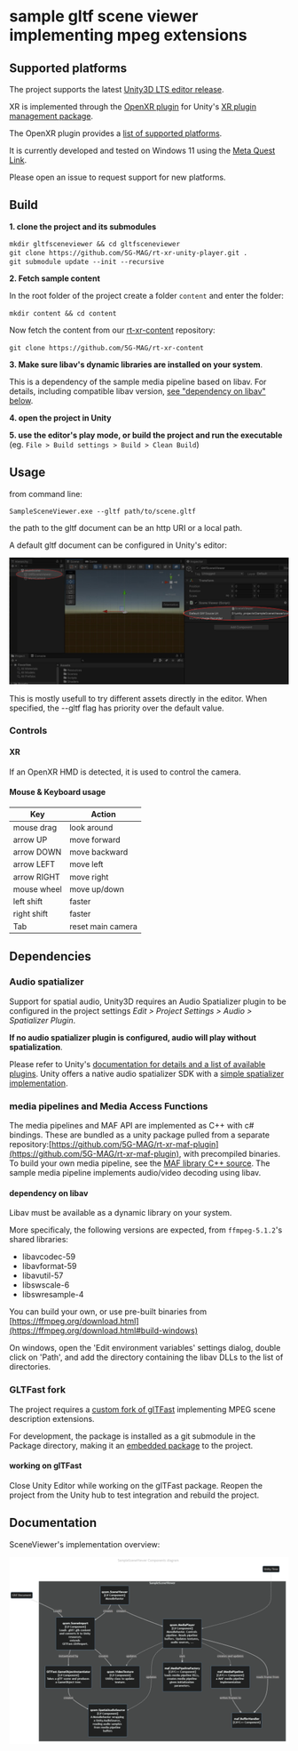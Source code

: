 # sample gltf scene viewer implementing mpeg extensions 

## Supported platforms

The project supports the latest [Unity3D LTS editor release](https://unity.com/releases/editor/qa/lts-releases).

XR is implemented through the [OpenXR plugin](https://docs.unity3d.com/Packages/com.unity.xr.openxr@latest) for Unity's [XR plugin management package](https://docs.unity3d.com/Packages/com.unity.xr.management@latest).

The OpenXR plugin provides a [list of supported platforms](https://docs.unity3d.com/Packages/com.unity.xr.openxr@1.10/manual/index.html#runtimes).

It is currently developed and tested on Windows 11 using the [Meta Quest Link](https://www.meta.com/help/quest/articles/headsets-and-accessories/oculus-link/set-up-link/).

Please open an issue to request support for new platforms.


## Build

**1. clone the project and its submodules**
```
mkdir gltfsceneviewer && cd gltfsceneviewer
git clone https://github.com/5G-MAG/rt-xr-unity-player.git .
git submodule update --init --recursive
```

**2. Fetch sample content**

In the root folder of the project create a folder `content` and enter the folder:

`mkdir content && cd content`

Now fetch the content from our [rt-xr-content](https://github.com/5G-MAG/rt-xr-content) repository:

`git clone https://github.com/5G-MAG/rt-xr-content`


**3. Make sure libav's dynamic libraries are installed on your system**. 

This is a dependency of the sample media pipeline based on libav. For details, including compatible libav version, [see "dependency on libav" below](#dependency-on-libav).


**4. open the project in Unity**


**5. use the editor's play mode, or build the project and run the executable** (eg. `File > Build settings > Build > Clean Build`)



## Usage

from command line: 
```
SampleSceneViewer.exe --gltf path/to/scene.gltf
``` 

the path to the gltf document can be an http URI or a local path.

A default gltf document can be configured in Unity's editor:

![Adding a default gltf uri](/doc/images/default-gltf-uri.jpg "Adding a default gltf uri")

This is mostly usefull to try different assets directly in the editor. When specified, the --gltf flag has priority over the default value.


### Controls

#### XR

If an OpenXR HMD is detected, it is used to control the camera.

#### Mouse & Keyboard usage

| Key           | Action                |
|---------------|-----------------------|
| mouse drag    | look around           |
| arrow UP      | move forward          |
| arrow DOWN    | move backward         |
| arrow LEFT    | move left             |
| arrow RIGHT   | move right            |
| mouse wheel   | move up/down          |
| left shift    | faster                |
| right shift   | faster                |
| Tab           | reset main camera     |



## Dependencies

### Audio spatializer

Support for spatial audio, Unity3D requires an Audio Spatializer plugin to be configured in the project settings *Edit > Project Settings > Audio > Spatializer Plugin*.

**If no audio spatializer plugin is configured, audio will play without spatialization**.

Please refer to Unity's [documentation for details and a list of available plugins](https://docs.unity3d.com/Manual/VRAudioSpatializer.html). 
Unity offers a native audio spatializer SDK with a [simple spatializer implementation](https://docs.unity3d.com/Manual/AudioSpatializerSDK.html).


### **media pipelines and Media Access Functions**

The media pipelines and MAF API are implemented as C++ with c# bindings. 
These are bundled as a unity package pulled from a separate repository:[https://github.com/5G-MAG/rt-xr-maf-plugin](https://github.com/5G-MAG/rt-xr-maf-plugin), with precompiled binaries. To build your own media pipeline, see the [MAF library C++ source](https://github.com/5G-MAG/rt-xr-maf-native). The sample media pipeline implements audio/video decoding using libav.


#### **dependency on libav**

Libav must be available as a dynamic library on your system.

More specificaly, the following versions are expected, from `ffmpeg-5.1.2`'s shared libraries:
- libavcodec-59
- libavformat-59
- libavutil-57
- libswscale-6
- libswresample-4

You can build your own, or use pre-built binaries from [https://ffmpeg.org/download.html](https://ffmpeg.org/download.html#build-windows)

On windows, open the 'Edit environment variables' settings dialog, double click on 'Path', and add the directory containing the libav DLLs to the list of directories.


### **GLTFast fork**

The project requires a [custom fork of glTFast](https://github.com/5G-MAG/rt-xr-gITFast) implementing MPEG scene description extensions.

For development, the package is installed as a git submodule in the Package directory, making it an [embedded package](https://docs.unity3d.com/Manual/CustomPackages.html#EmbedMe) to the project.

#### working on glTFast

Close Unity Editor while working on the glTFast package.
Reopen the project from the Unity hub to test integration and rebuild the project.


## Documentation

SceneViewer's implementation overview: 

![Components diagram](/doc/images/SceneViewerComponentsDiagram.png "Adding a default gltf uri")
